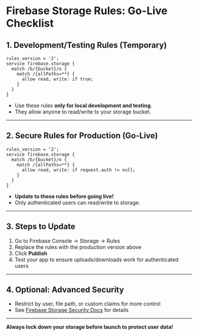 # Firebase Storage Rules: Go-Live Checklist

## 1. Development/Testing Rules (Temporary)
```
rules_version = '2';
service firebase.storage {
  match /b/{bucket}/o {
    match /{allPaths=**} {
      allow read, write: if true;
    }
  }
}
```
- Use these rules **only for local development and testing**.
- They allow anyone to read/write to your storage bucket.

---

## 2. Secure Rules for Production (Go-Live)
```
rules_version = '2';
service firebase.storage {
  match /b/{bucket}/o {
    match /{allPaths=**} {
      allow read, write: if request.auth != null;
    }
  }
}
```
- **Update to these rules before going live!**
- Only authenticated users can read/write to storage.

---

## 3. Steps to Update
1. Go to Firebase Console → Storage → Rules
2. Replace the rules with the production version above
3. Click **Publish**
4. Test your app to ensure uploads/downloads work for authenticated users

---

## 4. Optional: Advanced Security
- Restrict by user, file path, or custom claims for more control
- See [Firebase Storage Security Docs](https://firebase.google.com/docs/storage/security) for details

---

**Always lock down your storage before launch to protect user data!** 